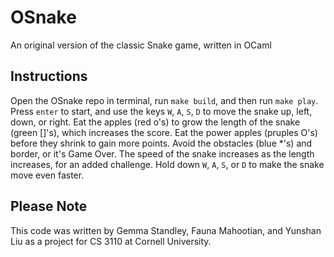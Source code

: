 # OSnake

An original version of the classic Snake game, written in OCaml

## Instructions

Open the OSnake repo in terminal, run `make build`, and then run `make play`. Press `enter` to start, and use the keys `W`, `A`, `S`, `D` to move the snake up, left, down, or right. Eat the apples (red o's) to grow the length of the snake (green []'s), which increases the score. Eat the power apples (pruples O's) before they shrink to gain more points. Avoid the obstacles (blue *'s) and border, or it's Game Over. The speed of the snake increases as the length increases, for an added challenge. Hold down `W`, `A`, `S`, or `D` to make the snake move even faster.

## Please Note

This code was written by Gemma Standley, Fauna Mahootian, and Yunshan Liu as a project for CS 3110 at Cornell University.
